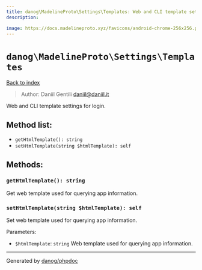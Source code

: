 ```yaml
---
title: danog\MadelineProto\Settings\Templates: Web and CLI template settings for login.
description: 

image: https://docs.madelineproto.xyz/favicons/android-chrome-256x256.png
---
```

# `danog\MadelineProto\Settings\Templates`
[Back to index](../../../index.md)

> Author: Daniil Gentili <daniil@daniil.it>  
  

Web and CLI template settings for login.  




## Method list:
* `getHtmlTemplate(): string`
* `setHtmlTemplate(string $htmlTemplate): self`

## Methods:
### `getHtmlTemplate(): string`

Get web template used for querying app information.



### `setHtmlTemplate(string $htmlTemplate): self`

Set web template used for querying app information.


Parameters:
* `$htmlTemplate`: `string` Web template used for querying app information.  



---
Generated by [danog/phpdoc](https://phpdoc.daniil.it)
